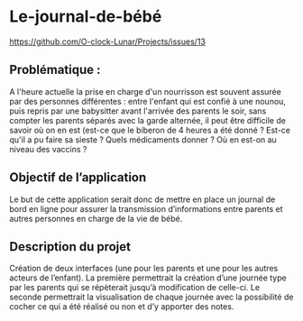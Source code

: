 # Le-journal-de-bébé
https://github.com/O-clock-Lunar/Projects/issues/13


## Problématique : 

 A l'heure actuelle la prise en charge d'un nourrisson est souvent assurée par des personnes différentes : entre l'enfant qui est confié à une nounou, puis repris par une babysitter avant l'arrivée des parents le soir, sans compter les parents séparés avec la garde alternée, il peut être difficile de savoir où on en est (est-ce que le biberon de 4 heures a été donné ? Est-ce qu'il a pu faire sa sieste ? Quels médicaments donner ? Où en est-on au niveau des vaccins ?

## Objectif de l’application

Le but de cette application serait donc de mettre en place un journal de bord en ligne pour assurer la transmission d’informations entre parents et autres personnes en charge de la vie de bébé.


## Description du projet
Création de deux interfaces (une pour les parents et une pour les autres acteurs de l’enfant). 
La première permettrait la création d’une journée type par les parents qui se répèterait jusqu’à modification de celle-ci.
Le seconde permettrait la visualisation de chaque journée avec la possibilité de cocher ce qui a été réalisé ou non et d’y apporter des notes.

